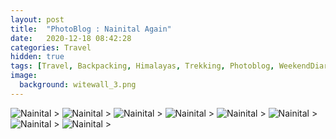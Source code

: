 ```yaml
---
layout: post
title:  "PhotoBlog : Nainital Again"
date:   2020-12-18 08:42:28
categories: Travel
hidden: true
tags: [Travel, Backpacking, Himalayas, Trekking, Photoblog, WeekendDiaries]
image:
  background: witewall_3.png
---
```

<img src="https://i.imgur.com/o1YR3wi.jpg" alt="Nainital">
>

<img src="https://i.imgur.com/6h9x67I.jpg" alt="Nainital">
>

<img src="https://i.imgur.com/plxrVKI.jpg" alt="Nainital">
>

<img src="https://i.imgur.com/1LlQ0CT.jpg" alt="Nainital">
>

<img src="https://i.imgur.com/HW3Iy3q.jpg" alt="Nainital">
>

<img src="https://i.imgur.com/7jMJD6d.jpg" alt="Nainital">
>

<img src="https://i.imgur.com/MC8XuWI.jpg" alt="Nainital">
>

<img src="https://i.imgur.com/Wvre2B7.jpg" alt="Nainital">
>

